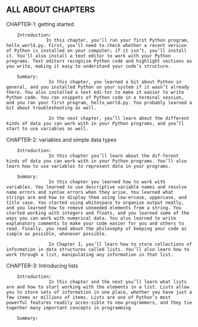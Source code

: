 ALL ABOUT CHAPTERS 
---------------------

CHAPTER-1: getting started
          
        Introduction:
                   In this chapter, you’ll run your first Python program, hello_world.py. First, you’ll need to check whether a recent version of Python is installed on your computer; if it isn’t, you’ll install it. You’ll also install a text editor to work with your Python programs. Text editors recognize Python code and highlight sections as you write, making it easy to understand your code’s structure.
        
        Summary:
                    In this chapter, you learned a bit about Python in general, and you installed Python on your system if it wasn’t already there. You also installed a text edi-tor to make it easier to write Python code. You ran snippets of Python code in a terminal session, and you ran your first program, hello_world.py. You probably learned a bit about troubleshooting as well.
                    
                    In the next chapter, you’ll learn about the different kinds of data you can work with in your Python programs, and you’ll start to use variables as well.

CHAPTER-2: variables and simple data types

        Introduction:
                    In this chapter you’ll learn about the dif-ferent kinds of data you can work with in your Python programs. You’ll also learn how to use variables to represent data in your programs. 

        Summary:
                    In this chapter you learned how to work with variables. You learned to use descriptive variable names and resolve name errors and syntax errors when they arise. You learned what strings are and how to display them using low-ercase, uppercase, and title case. You started using whitespace to organize output neatly, and you learned how to remove unneeded elements from a string. You started working with integers and floats, and you learned some of the ways you can work with numerical data. You also learned to write explanatory comments to make your code easier for you and others to read. Finally, you read about the philosophy of keeping your code as simple as possible, whenever possible.
                    
                    In Chapter 3, you’ll learn how to store collections of information in data structures called lists. You’ll also learn how to work through a list, manipulating any information in that list.

CHAPTER-3: Introducing lists

        Introduction:
                    In this chapter and the next you’ll learn what lists are and how to start working with the elements in a list. Lists allow you to store sets of information in one place, whether you have just a few items or millions of items. Lists are one of Python’s most powerful features readily acces-sible to new programmers, and they tie together many important concepts in programming

        Summary:
                    

